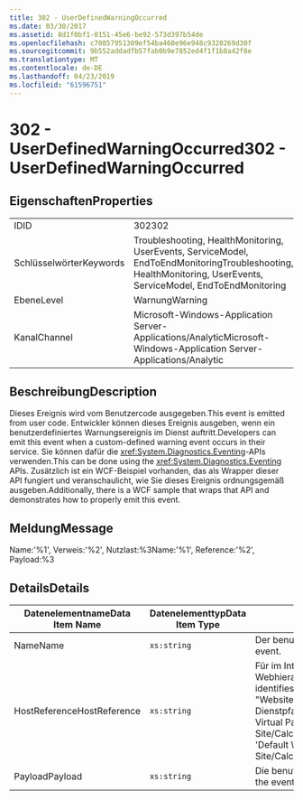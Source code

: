 ```yaml
---
title: 302 - UserDefinedWarningOccurred
ms.date: 03/30/2017
ms.assetid: 8d1f0bf1-0151-45e6-be92-573d397b54de
ms.openlocfilehash: c70857951309ef54ba460e96e948c9320269d30f
ms.sourcegitcommit: 9b552addadfb57fab0b9e7852ed4f1f1b8a42f8e
ms.translationtype: MT
ms.contentlocale: de-DE
ms.lasthandoff: 04/23/2019
ms.locfileid: "61596751"
---
```

# <a name="302---userdefinedwarningoccurred"></a><span data-ttu-id="f1264-102">302 - UserDefinedWarningOccurred</span><span class="sxs-lookup"><span data-stu-id="f1264-102">302 - UserDefinedWarningOccurred</span></span>
## <a name="properties"></a><span data-ttu-id="f1264-103">Eigenschaften</span><span class="sxs-lookup"><span data-stu-id="f1264-103">Properties</span></span>  
  
|||  
|-|-|  
|<span data-ttu-id="f1264-104">ID</span><span class="sxs-lookup"><span data-stu-id="f1264-104">ID</span></span>|<span data-ttu-id="f1264-105">302</span><span class="sxs-lookup"><span data-stu-id="f1264-105">302</span></span>|  
|<span data-ttu-id="f1264-106">Schlüsselwörter</span><span class="sxs-lookup"><span data-stu-id="f1264-106">Keywords</span></span>|<span data-ttu-id="f1264-107">Troubleshooting, HealthMonitoring, UserEvents, ServiceModel, EndToEndMonitoring</span><span class="sxs-lookup"><span data-stu-id="f1264-107">Troubleshooting, HealthMonitoring, UserEvents, ServiceModel, EndToEndMonitoring</span></span>|  
|<span data-ttu-id="f1264-108">Ebene</span><span class="sxs-lookup"><span data-stu-id="f1264-108">Level</span></span>|<span data-ttu-id="f1264-109">Warnung</span><span class="sxs-lookup"><span data-stu-id="f1264-109">Warning</span></span>|  
|<span data-ttu-id="f1264-110">Kanal</span><span class="sxs-lookup"><span data-stu-id="f1264-110">Channel</span></span>|<span data-ttu-id="f1264-111">Microsoft-Windows-Application Server-Applications/Analytic</span><span class="sxs-lookup"><span data-stu-id="f1264-111">Microsoft-Windows-Application Server-Applications/Analytic</span></span>|  
  
## <a name="description"></a><span data-ttu-id="f1264-112">Beschreibung</span><span class="sxs-lookup"><span data-stu-id="f1264-112">Description</span></span>  
 <span data-ttu-id="f1264-113">Dieses Ereignis wird vom Benutzercode ausgegeben.</span><span class="sxs-lookup"><span data-stu-id="f1264-113">This event is emitted from user code.</span></span> <span data-ttu-id="f1264-114">Entwickler können dieses Ereignis ausgeben, wenn ein benutzerdefiniertes Warnungsereignis im Dienst auftritt.</span><span class="sxs-lookup"><span data-stu-id="f1264-114">Developers can emit this event when a custom-defined warning event occurs in their service.</span></span> <span data-ttu-id="f1264-115">Sie können dafür die <xref:System.Diagnostics.Eventing>-APIs verwenden.</span><span class="sxs-lookup"><span data-stu-id="f1264-115">This can be done using the <xref:System.Diagnostics.Eventing> APIs.</span></span> <span data-ttu-id="f1264-116">Zusätzlich ist ein WCF-Beispiel vorhanden, das als Wrapper dieser API fungiert und veranschaulicht, wie Sie dieses Ereignis ordnungsgemäß ausgeben.</span><span class="sxs-lookup"><span data-stu-id="f1264-116">Additionally, there is a WCF sample that wraps that API and demonstrates how to properly emit this event.</span></span>  
  
## <a name="message"></a><span data-ttu-id="f1264-117">Meldung</span><span class="sxs-lookup"><span data-stu-id="f1264-117">Message</span></span>  
 <span data-ttu-id="f1264-118">Name:'%1', Verweis:'%2', Nutzlast:%3</span><span class="sxs-lookup"><span data-stu-id="f1264-118">Name:'%1', Reference:'%2', Payload:%3</span></span>  
  
## <a name="details"></a><span data-ttu-id="f1264-119">Details</span><span class="sxs-lookup"><span data-stu-id="f1264-119">Details</span></span>  
  
|<span data-ttu-id="f1264-120">Datenelementname</span><span class="sxs-lookup"><span data-stu-id="f1264-120">Data Item Name</span></span>|<span data-ttu-id="f1264-121">Datenelementtyp</span><span class="sxs-lookup"><span data-stu-id="f1264-121">Data Item Type</span></span>|<span data-ttu-id="f1264-122">Beschreibung</span><span class="sxs-lookup"><span data-stu-id="f1264-122">Description</span></span>|  
|--------------------|--------------------|-----------------|  
|<span data-ttu-id="f1264-123">Name</span><span class="sxs-lookup"><span data-stu-id="f1264-123">Name</span></span>|`xs:string`|<span data-ttu-id="f1264-124">Der benutzerdefinierte Name des Ereignisses.</span><span class="sxs-lookup"><span data-stu-id="f1264-124">The user-defined name of the event.</span></span>|  
|<span data-ttu-id="f1264-125">HostReference</span><span class="sxs-lookup"><span data-stu-id="f1264-125">HostReference</span></span>|`xs:string`|<span data-ttu-id="f1264-126">Für im Internet gehostete Dienste identifiziert dieses Feld den Dienst in der Webhierarchie eindeutig.</span><span class="sxs-lookup"><span data-stu-id="f1264-126">For Web-hosted services, this field uniquely identifies the service in the Web hierarchy.</span></span> <span data-ttu-id="f1264-127">Das Format ist definiert als "Website Namen virtueller Anwendungspfad&#124;virtueller Dienstpfad&#124;ServiceName".</span><span class="sxs-lookup"><span data-stu-id="f1264-127">Its format is defined as 'Web Site Name Application Virtual Path&#124;Service Virtual Path&#124;ServiceName'.</span></span> <span data-ttu-id="f1264-128">Beispiel: "Default Web Site/CalculatorApplication&#124;/CalculatorService.svc&#124;CalculatorService'.</span><span class="sxs-lookup"><span data-stu-id="f1264-128">Example: 'Default Web Site/CalculatorApplication&#124;/CalculatorService.svc&#124;CalculatorService'.</span></span>|  
|<span data-ttu-id="f1264-129">Payload</span><span class="sxs-lookup"><span data-stu-id="f1264-129">Payload</span></span>|`xs:string`|<span data-ttu-id="f1264-130">Die benutzerdefinierte Nutzlast des Ereignisses.</span><span class="sxs-lookup"><span data-stu-id="f1264-130">The user-defined payload of the event.</span></span>|
